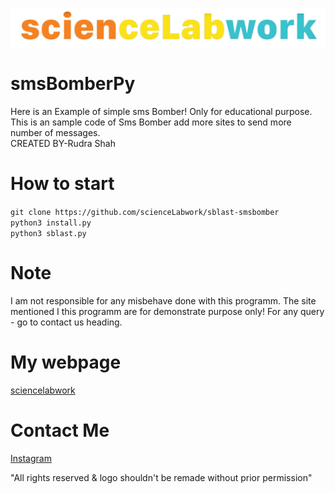 ![logo](https://github.com/scienceLabwork/Rock_paper_scissor/blob/master/Wholelogo%20copy%202.png)

# smsBomberPy
Here is an Example of simple sms Bomber! Only for educational purpose. This is an sample code of Sms Bomber add more sites to send more number of messages.</br>
CREATED BY-Rudra Shah

# How to start
`git clone https://github.com/scienceLabwork/sblast-smsbomber`</br>
`python3 install.py`</br>
`python3 sblast.py`

# Note
I am not responsible for any misbehave done with this programm. The site mentioned I this programm are for demonstrate purpose only! For any query - go to contact us heading.

# My webpage
[sciencelabwork](http://www.sciencelabwork.cf)

# Contact Me
[Instagram](https://www.instagram.com/rudra_shah_)

"All rights reserved & logo shouldn't be remade without prior permission"
